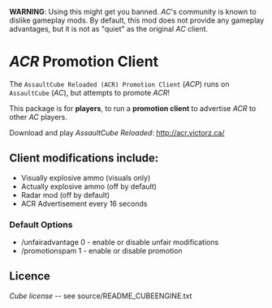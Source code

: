 **WARNING**: Using this might get you banned. *AC*'s community is known to dislike gameplay mods. By default, this mod does not provide any gameplay advantages, but it is not as "quiet" as the original *AC* client.

# *ACR* Promotion Client
The `AssaultCube Reloaded (ACR) Promotion Client` (*ACP*) runs on `AssaultCube` (*AC*), but attempts to promote *ACR*!

This package is for **players**, to run a **promotion client** to advertise *ACR* to other *AC* players.

Download and play *AssaultCube Reloaded*: <http://acr.victorz.ca/>

## Client modifications include:

 * Visually explosive ammo (visuals only)
 * Actually explosive ammo (off by default)
 * Radar mod (off by default)
 * ACR Advertisement every 16 seconds

### Default Options

 * /unfairadvantage 0 - enable or disable unfair modifications
 * /promotionspam 1 - enable or disable promotion

## Licence
*Cube license* -- see source/README_CUBEENGINE.txt

